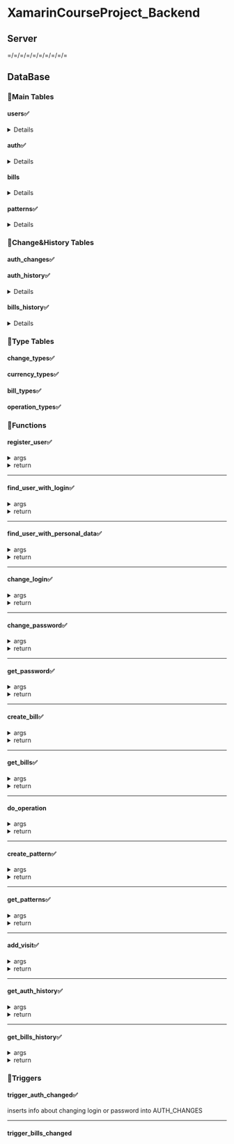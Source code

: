 # XamarinCourseProject_Backend
## Server
=/=/=/=/=/=/=/=/=/=
## DataBase
### :star2:Main Tables
#### users:white_check_mark:    
<details>
 
  [register_user (function)](#register_userwhite_check_mark)    
  [find_user_with_login (function)](#find_user_with_loginwhite_check_mark)    
  [find_user_with_personal_data (function)](#find_user_with_personal_datawhite_check_mark)  
  
</details>    
  
#### auth:white_check_mark:    
<details>
 
  [register_user (function)](#register_userwhite_check_mark)    
  [change_login (function)](#change_loginwhite_check_mark)    
  [change_password (function)](#change_passwordwhite_check_mark)    
  [get_password (function)](#get_passwordwhite_check_mark)    
  [trigger_auth_changed (trigger)](#trigger_auth_changedwhite_check_mark)    
  
</details> 

#### bills
<details>
 
  [create_bill (function)](#create_billwhite_check_mark)    
  [get_bills (function)](#get_billswhite_check_mark)    
  do_operation (function)    
  trigger_bills_changed (trigger) 
  
</details> 
   
#### patterns:white_check_mark:
<details>
 
  [create_pattern (function)](#create_patternwhite_check_mark)   
  [get_patterns (function)](#get_patternswhite_check_mark)
  
</details> 

### :star2:Change&History Tables
#### auth_changes:white_check_mark:  
#### auth_history:white_check_mark:
<details>
 
  [add_visit (function)](#add_visitwhite_check_mark)    
  [get_auth_history (function)](#get_auth_historywhite_check_mark)
  
</details> 

#### bills_history:white_check_mark:
<details>

  [get_bills_history (function)](#get_bills_historywhite_check_mark)

</details> 

### :star2:Type Tables
#### change_types:white_check_mark:    
#### currency_types:white_check_mark:    
#### bill_types:white_check_mark:    
#### operation_types:white_check_mark:    
 
### :star2:Functions
#### register_user:white_check_mark:
<details>
  <summary>args</summary>
  
  new_first_name VARCHAR(30),    
  new_surname VARCHAR(30),    
  new_date_of_birth VARCHAR(10),    
  new_phone VARCHAR(10),    
  new_pass_series VARCHAR(6),    
  new_pass_number VARCHAR(8),    
  new_login VARCHAR(16),    
  new_user_password VARCHAR(16),    
  new_patronymic VARCHAR(30) default NULL  
  
</details>    
<details>
  <summary>return</summary>
  
  0 - success    
  1 - already registered    
  2 - login is already taken   
  
</details>

***
#### find_user_with_login:white_check_mark:  
<details>
  <summary>args</summary>
  
  input_login VARCHAR(16)   
  
</details>    
<details>
  <summary>return</summary>
  
  {    
  login VARCHAR(16),    
  first_name VARCHAR(30),    
  surname VARCHAR(30),    
  patronymic VARCHAR(30),    
  date_of_birth VARCHAR(10),    
  phone VARCHAR(10),    
  pass_series VARCHAR(6),    
  pass_number VARCHAR(8)    
  }    
  
</details>

***
#### find_user_with_personal_data:white_check_mark:  
<details>
  <summary>args</summary>
  
  input_first_name VARCHAR(30),    
  input_surname VARCHAR(30),    
  input_pass_series VARCHAR(6),    
  input_pass_number VARCHAR(8)  
  
</details>  
<details>
  <summary>return</summary>
  
  {    
  login VARCHAR(16),    
  first_name VARCHAR(30),    
  surname VARCHAR(30),    
  patronymic VARCHAR(30),    
  date_of_birth VARCHAR(10),    
  phone VARCHAR(10),    
  pass_series VARCHAR(6),    
  pass_number VARCHAR(8)    
}   
  
</details>

***
#### change_login:white_check_mark:    
<details>
  <summary>args</summary>
  
  input_login VARCHAR(16),    
  new_login VARCHAR(16)    
  
</details>  
<details>
  <summary>return</summary>
  
  0 - success    
  1 - logins are equal    
  2 - login is already taken    
  3 - wrong login  
  
</details>

***
#### change_password:white_check_mark:    
<details>
  <summary>args</summary>
  
  input_login VARCHAR(16),    
  new_password VARCHAR(16)  
  
</details>
<details>
  <summary>return</summary>
  
  0 - success    
  1 - passwords are equal    
  2 - wrong login 
  
</details>

***
#### get_password:white_check_mark:    
<details>
  <summary>args</summary>
  
  input_login VARCHAR(16)  
  
</details>
<details>
  <summary>return</summary>
  
  user_password VARCHAR(16) - success    
  ERR - wrong login   
  
</details>

***
#### create_bill:white_check_mark:
<details>
  <summary>args</summary>
  
  input_bill_number VARCHAR(20),    
  input_user_id INT,    
  input_currency VARCHAR(3),    
  input_balance INT,    
  input_bill_type VARCHAR(10)    
  
</details>
<details>
  <summary>return</summary>
  
  0 - success
  1 - bill exists
  
</details>

***
#### get_bills:white_check_mark:
<details>
  <summary>args</summary>
  
  input_user_id INT
  
</details>
<details>
  <summary>return</summary>
  
  {    
  bill_number VARCHAR(20),    
	 currency VARCHAR(3),    
	 bill_type VARCHAR(10),    
	 balance INT    
  }    
  
</details>

***
#### do_operation
<details>
  <summary>args</summary>
  
    -
  
</details>
<details>
  <summary>return</summary>
  
  -
  
</details>

***
#### create_pattern:white_check_mark:    
<details>
  <summary>args</summary>
  
  input_user_id INT,    
  input_pattern_name VARCHAR(20),   
  input_bill_number VARCHAR(20),    
  input_amount INT
  
</details>
<details>
  <summary>return</summary>
  
  0 - success   
  1 - exists    
  2 - wrong bill number
  
</details>

***
#### get_patterns:white_check_mark:  
<details>
  <summary>args</summary>
  
  input_user_id INT
  
</details>
<details>
  <summary>return</summary>
  
  {    
  pattern_name VARCHAR(20),    
  bill_number VARCHAR(20),    
  amount INT    
  }
  
</details>

***
#### add_visit:white_check_mark:
<details>
  <summary>args</summary>
  
  input_user_id INT
  
</details>
<details>
  <summary>return</summary>
  
  0 - success
  
</details>

***
#### get_auth_history:white_check_mark:
<details>
  <summary>args</summary>
  
  input_user_id INT
  
</details>
<details>
  <summary>return</summary>
  
  {      
  visit_time TIMESTAMP    
  }    
  
</details>

***
#### get_bills_history:white_check_mark:
<details>
  <summary>args</summary>
  
  input_user_id INT
  
</details>
<details>
  <summary>return</summary>
  
  {      
  move_from INT, -- Откуда    
  move_to INT, -- Куда    
  bill_type INT -- Тип операции    
  }    
  
</details>  

### :star2:Triggers
#### trigger_auth_changed:white_check_mark:     
inserts info about changing login or password into AUTH_CHANGES    
____
#### trigger_bills_changed

